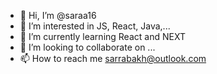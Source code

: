 - 👋 Hi, I’m @saraa16
- 👀 I’m interested in JS, React, Java,...
- 🌱 I’m currently learning React and NEXT
- 💞️ I’m looking to collaborate on ...
- 📫 How to reach me sarrabakh@outlook.com


